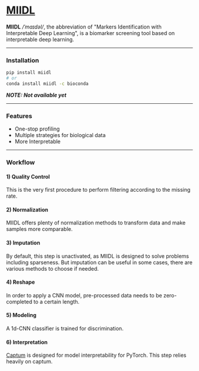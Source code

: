 # [MIIDL](https://chunribu.github.io/miidl)

**MIIDL** */ˈmaɪdəl/*, the abbreviation of "Markers Identification with Interpretable Deep Learning", is a biomarker screening tool based on interpretable deep learning.

---
### Installation

```bash
pip install miidl
# or
conda install miidl -c bioconda
```

***NOTE: Not available yet***

---
### Features

+ One-stop profiling
+ Multiple strategies for biological data
+ More Interpretable 

---
### Workflow

#### 1) Quality Control

This is the very first procedure to perform filtering according to the missing rate.

#### 2) Normalization

MIIDL offers plenty of normalization methods to transform data and make samples more comparable. 

#### 3) Imputation

By default, this step is unactivated, as MIIDL is designed to solve problems including sparseness. But imputation can be useful in some cases, there are various methods to choose if needed. 

#### 4) Reshape

In order to apply a CNN model, pre-processed data needs to be zero-completed to a certain length.

#### 5) Modeling

A 1d-CNN classifier is trained for discrimination. 

#### 6) Interpretation

[Captum](https://captum.ai/) is designed for model interpretability for PyTorch. This step relies heavily on captum.


<!-- ---
### Citation

doi: -->


<script>
    document.head.innerHTML+='<link rel="shortcut icon" type="image/x-icon" href="favicon.ico">'
</script>